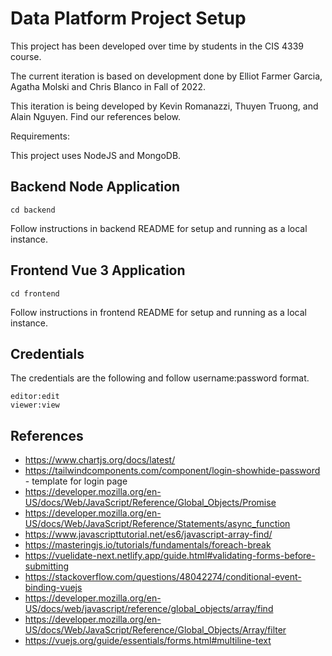 # Data Platform Project Setup

This project has been developed over time by students in the CIS 4339 course.

The current iteration is based on development done by Elliot Farmer Garcia, Agatha	Molski and Chris Blanco in Fall of 2022.

This iteration is being developed by Kevin Romanazzi, Thuyen Truong, and Alain Nguyen. Find our references below.

Requirements:

This project uses NodeJS and MongoDB.

## Backend Node Application
```
cd backend
```
Follow instructions in backend README for setup and running as a local instance.

## Frontend Vue 3 Application
```
cd frontend 
```
Follow instructions in frontend README for setup and running as a local instance.

## Credentials
The credentials are the following and follow username:password format.
```
editor:edit
viewer:view
```


## References
- https://www.chartjs.org/docs/latest/
- https://tailwindcomponents.com/component/login-showhide-password - template for login page
- https://developer.mozilla.org/en-US/docs/Web/JavaScript/Reference/Global_Objects/Promise
- https://developer.mozilla.org/en-US/docs/Web/JavaScript/Reference/Statements/async_function
- https://www.javascripttutorial.net/es6/javascript-array-find/
- https://masteringjs.io/tutorials/fundamentals/foreach-break
- https://vuelidate-next.netlify.app/guide.html#validating-forms-before-submitting
- https://stackoverflow.com/questions/48042274/conditional-event-binding-vuejs
- https://developer.mozilla.org/en-US/docs/web/javascript/reference/global_objects/array/find
- https://developer.mozilla.org/en-US/docs/Web/JavaScript/Reference/Global_Objects/Array/filter
- https://vuejs.org/guide/essentials/forms.html#multiline-text
